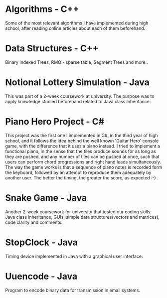 # Algorithms - C++
Some of the most relevant algorithms I have implemented during high school, after reading online articles about each of them beforehand.
# Data Structures - C++ 
Binary Indexed Trees, RMQ - sparse table, Segment Trees and more..
# Notional Lottery Simulation - Java
This was part of a 2-week coursework at university. The purpose was to apply knowledge studied beforehand related to Java class inheritance.
# Piano Hero Project - C#
This project was the first one I implemented in C#, in the third year of high school, and it follows the idea behind the well known 'Guitar Hero' console game, with the difference that it uses a piano instead. I tried to implement a functional piano, in the sense that the tiles produce sounds for as long as they are pushed, and any number of tiles can be pushed at once, such that users can perform chord progressions and right hand leads simultaneously. The way the game works is that a sequence of piano notes is recorded form the keyboard, followed by an attempt to reproduce them adequately by another user. The better the timing, the greater the score, as expected :-) .
# Snake Game - Java
Another 2-week coursework for university that tested our coding skills: Java class inheritance, GUIs, simple data structures(vectors and matrices), code clarity and comments.
# StopClock - Java
Timing device implemented in Java with a graphical user interface.
# Uuencode - Java
Program to encode binary data for transmission in email systems.
